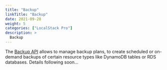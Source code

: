 ```yaml
---
title: "Backup"
linkTitle: "Backup"
date: 2021-09-28
weight: 5
categories: ["LocalStack Pro"]
description: >
  Backup
---
```


The [Backup API](https://docs.aws.amazon.com/aws-backup/) allows to manage backup plans, to create scheduled or on-demand backups of certain resource types like DynamoDB tables or RDS databases. Details following soon...
